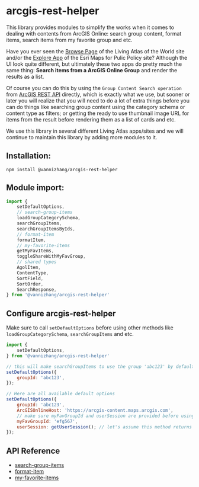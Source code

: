 # arcgis-rest-helper

This library provides modules to simplify the works when it comes to dealing with contents from ArcGIS Online: search group content, format items, search items from my favorite group and etc.

Have you ever seen the [Browse Page](https://livingatlas.arcgis.com/en/browse/#d=2) of the Living Atlas of the World site and/or the [Explore App](https://livingatlas.arcgis.com/policy/browse/) of the Esri Maps for Pulic Policy site? Although the UI look quite different, but ultimately these two apps do pretty much the same thing: **Search items from a ArcGIS Online Group** and render the results as a list. 

Of course you can do this by using the `Group Content Search operation` from [ArcGIS REST API](https://developers.arcgis.com/rest/users-groups-and-items/group-content-search.htm) directly, which is exactly what we use, but sooner or later you will realize that you will need to do a lot of extra things before you can do things like searching group content using the category schema or content type as filters; or getting the ready to use thumbnail image URL for items from the result before rendering them as a list of cards and etc.

We use this library in several different Living Atlas apps/sites and we will continue to maintain this library by adding more modules to it.

## Installation:
```
npm install @vannizhang/arcgis-rest-helper
```

## Module import:
```js
import {
    setDefaultOptions,
    // search-group-items
    loadGroupCategorySchema,
    searchGroupItems,
    searchGroupItemsByIds,
    // format-item
    formatItem,
    // my-favorite-items
    getMyFavItems,
    toggleShareWithMyFavGroup,
    // shared types
    AgolItem,
    ContentType,
    SortField,
    SortOrder,
    SearchResponse,
} from '@vannizhang/arcgis-rest-helper'
```

## Configure arcgis-rest-helper

Make sure to call `setDefaultOptions` before using other methods like `loadGroupCategorySchema`, `searchGroupItems` and etc.

```js
import {
    setDefaultOptions,
} from '@vannizhang/arcgis-rest-helper'

// this will make searchGroupItems to use the group 'abc123' by default, unless a groupId is provided in the SearchOptions
setDefaultOptions({
    groupId: 'abc123',
});

// Here are all available default options
setDefaultOptions({
    groupId: 'abc123',
    ArcGISOnlineHost: 'https://arcgis-content.maps.arcgis.com',
    // make sure myFavGroupId and userSession are provided before using methods from my-favorite-items module
    myFavGroupId: 'efg567',
    userSession: getUserSession(); // let's assume this method returns the UserSession instance (https://esri.github.io/arcgis-rest-js/api/auth/UserSession/)
});
```

## API Reference
- [search-group-items](./src/search-group-items/README.md)
- [format-item](./src/format-item/README.md)
- [my-favorite-items](./src/my-favorite-items/README.md)
